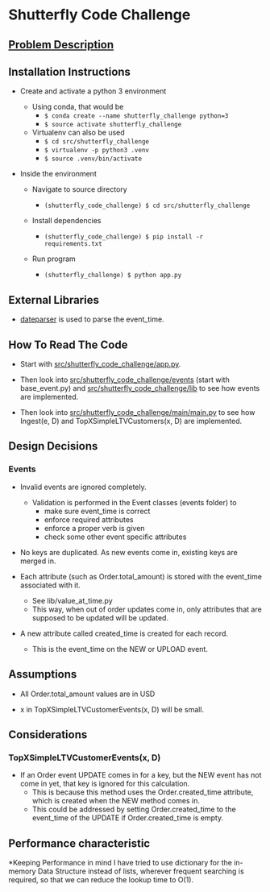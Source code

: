 Shutterfly Code Challenge
=========================

## [Problem Description](https://github.com/jarrellmark/shutterfly_code_challenge/blob/master/PROBLEM_DESCRIPTION.md)

Installation Instructions
-------------------------

* Create and activate a python 3 environment
  * Using conda, that would be
    * `$ conda create --name shutterfly_challenge python=3`
    * `$ source activate shutterfly_challenge`
  * Virtualenv can also be used
    * `$ cd src/shutterfly_challenge`
    * `$ virtualenv -p python3 .venv`
    * `$ source .venv/bin/activate`

* Inside the environment

  * Navigate to source directory
    * `(shutterfly_code_challenge) $ cd src/shutterfly_challenge`

  * Install dependencies
    * `(shutterfly_code_challenge) $ pip install -r requirements.txt`

  * Run program
    * `(shutterfly_challenge) $ python app.py`

External Libraries
------------------

* [dateparser](https://pypi.python.org/pypi/dateparser) is used to parse the event_time.


How To Read The Code
--------------------

* Start with [src/shutterfly_code_challenge/app.py](https://github.com/harikamireddi/Shutterfly_challenge/blob/master/src/shutterfly_code_challenge/app.py).

* Then look into [src/shutterfly_code_challenge/events](https://github.com/harikamireddi/Shutterfly_challenge/tree/master/src/shutterfly_code_challenge/events) (start with base_event.py) and [src/shutterfly_code_challenge/lib](https://github.com/harikamireddi/Shutterfly_challenge/tree/master/src/shutterfly_code_challenge/lib) to see how events are implemented.

* Then look into [src/shutterfly_code_challenge/main/main.py](https://github.com/harikamireddi/Shutterfly_challenge/blob/master/src/shutterfly_code_challenge/main/main.py) to see how Ingest(e, D) and TopXSimpleLTVCustomers(x, D) are implemented.


Design Decisions
----------------

### Events

* Invalid events are ignored completely.
  * Validation is performed in the Event classes (events folder) to
    * make sure event_time is correct
    * enforce required attributes
    * enforce a proper verb is given
    * check some other event specific attributes


* No keys are duplicated. As new events come in, existing keys are merged in.

* Each attribute (such as Order.total_amount) is stored with the event_time associated with it.
  * See lib/value_at_time.py
  * This way, when out of order updates come in, only attributes that are supposed
    to be updated will be updated.

* A new attribute called created_time is created for each record.
  * This is the event_time on the NEW or UPLOAD event.

Assumptions
-----------

* All Order.total_amount values are in USD

* x in TopXSimpleLTVCustomerEvents(x, D) will be small.

Considerations
--------------

### TopXSimpleLTVCustomerEvents(x, D)

* If an Order event UPDATE comes in for a key, but the NEW event has not come in
  yet, that key is ignored for this calculation.
  * This is because this method uses the Order.created_time attribute, which is
    created when the NEW method comes in.
  * This could be addressed by setting Order.created_time to the event_time of
    the UPDATE if Order.created_time is empty.

Performance characteristic
--------------------------
*Keeping Performance in mind I have tried to use dictionary for the in-memory Data Structure instead of lists,
 wherever frequent searching is required, so that we can reduce the lookup time to O(1).